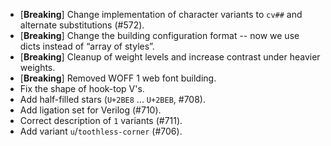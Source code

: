  * \[**Breaking**\] Change implementation of character variants to `cv##` and alternate substitutions (#572).
 * \[**Breaking**\] Change the building configuration format -- now we use dicts instead of “array of styles”.
 * \[**Breaking**\] Cleanup of weight levels and increase contrast under heavier weights.
 * \[**Breaking**\] Removed WOFF 1 web font building.
 * Fix the shape of hook-top V's.
 * Add half-filled stars (`U+2BE8` ... `U+2BEB`, #708).
 * Add ligation set for Verilog (#710).
 * Correct description of `1` variants (#711).
 * Add variant `u`/`toothless-corner` (#706).